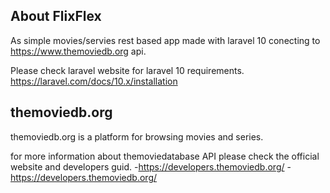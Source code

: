 ## About FlixFlex

As simple movies/servies rest based app made with laravel 10 conecting to https://www.themoviedb.org api.

Please check laravel website for laravel 10 requirements.
https://laravel.com/docs/10.x/installation

## themoviedb.org
themoviedb.org is a platform for browsing movies and series.

for more information about themoviedatabase API please check the official website and developers guid.
-https://developers.themoviedb.org/
-https://developers.themoviedb.org/
